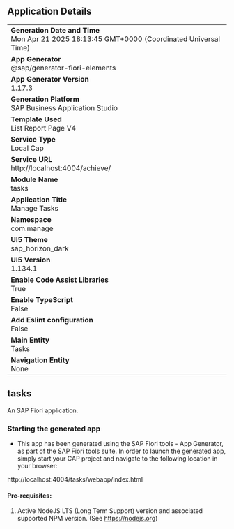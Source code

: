 ## Application Details
|               |
| ------------- |
|**Generation Date and Time**<br>Mon Apr 21 2025 18:13:45 GMT+0000 (Coordinated Universal Time)|
|**App Generator**<br>@sap/generator-fiori-elements|
|**App Generator Version**<br>1.17.3|
|**Generation Platform**<br>SAP Business Application Studio|
|**Template Used**<br>List Report Page V4|
|**Service Type**<br>Local Cap|
|**Service URL**<br>http://localhost:4004/achieve/|
|**Module Name**<br>tasks|
|**Application Title**<br>Manage Tasks|
|**Namespace**<br>com.manage|
|**UI5 Theme**<br>sap_horizon_dark|
|**UI5 Version**<br>1.134.1|
|**Enable Code Assist Libraries**<br>True|
|**Enable TypeScript**<br>False|
|**Add Eslint configuration**<br>False|
|**Main Entity**<br>Tasks|
|**Navigation Entity**<br>None|

## tasks

An SAP Fiori application.

### Starting the generated app

-   This app has been generated using the SAP Fiori tools - App Generator, as part of the SAP Fiori tools suite.  In order to launch the generated app, simply start your CAP project and navigate to the following location in your browser:

http://localhost:4004/tasks/webapp/index.html

#### Pre-requisites:

1. Active NodeJS LTS (Long Term Support) version and associated supported NPM version.  (See https://nodejs.org)


